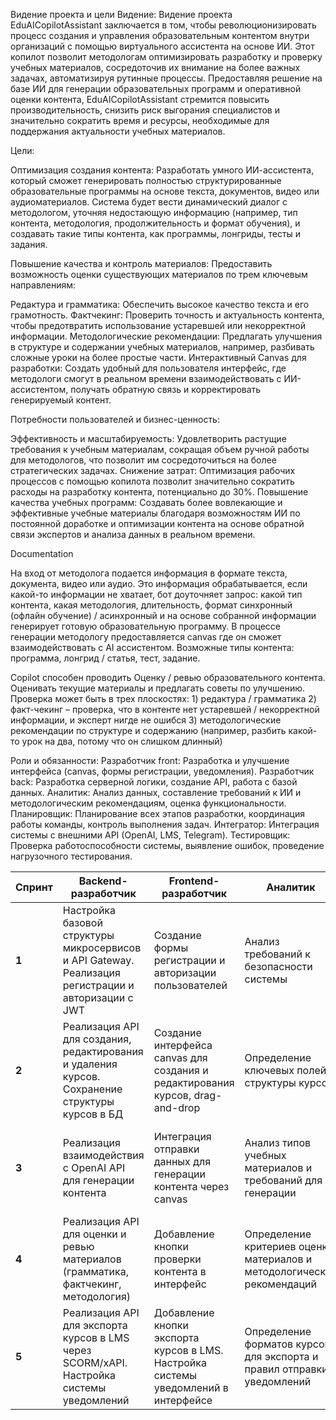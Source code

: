 Видение проекта и цели
Видение: Видение проекта EduAICopilotAssistant заключается в том, чтобы революционизировать процесс создания и управления образовательным контентом внутри организаций с помощью виртуального ассистента на основе ИИ. Этот копилот позволит методологам оптимизировать разработку и проверку учебных материалов, сосредоточив их внимание на более важных задачах, автоматизируя рутинные процессы. Предоставляя решение на базе ИИ для генерации образовательных программ и оперативной оценки контента, EduAICopilotAssistant стремится повысить производительность, снизить риск выгорания специалистов и значительно сократить время и ресурсы, необходимые для поддержания актуальности учебных материалов.

Цели:

Оптимизация создания контента: Разработать умного ИИ-ассистента, который сможет генерировать полностью структурированные образовательные программы на основе текста, документов, видео или аудиоматериалов. Система будет вести динамический диалог с методологом, уточняя недостающую информацию (например, тип контента, методология, продолжительность и формат обучения), и создавать такие типы контента, как программы, лонгриды, тесты и задания.

Повышение качества и контроль материалов: Предоставить возможность оценки существующих материалов по трем ключевым направлениям:

Редактура и грамматика: Обеспечить высокое качество текста и его грамотность.
Фактчекинг: Проверить точность и актуальность контента, чтобы предотвратить использование устаревшей или некорректной информации.
Методологические рекомендации: Предлагать улучшения в структуре и содержании учебных материалов, например, разбивать сложные уроки на более простые части.
Интерактивный Canvas для разработки: Создать удобный для пользователя интерфейс, где методологи смогут в реальном времени взаимодействовать с ИИ-ассистентом, получать обратную связь и корректировать генерируемый контент.

Потребности пользователей и бизнес-ценность:

Эффективность и масштабируемость: Удовлетворить растущие требования к учебным материалам, сокращая объем ручной работы для методологов, что позволит им сосредоточиться на более стратегических задачах.
Снижение затрат: Оптимизация рабочих процессов с помощью копилота позволит значительно сократить расходы на разработку контента, потенциально до 30%.
Повышение качества учебных программ: Создавать более вовлекающие и эффективные учебные материалы благодаря возможностям ИИ по постоянной доработке и оптимизации контента на основе обратной связи экспертов и анализа данных в реальном времени.

Documentation


На вход от методолога подается информация в формате текста, документа, видео или аудио.
Это информация обрабатывается, если какой-то информации не хватает, бот доуточняет запрос: какой тип контента, какая методология, длительность, формат синхронный (офлайн обучение) / асинхронный и на основе собранной информации генерирует готовую образовательную программу. В процессе генерации методологу предоставляется canvas где он сможет взаимодействовать с AI ассистентом.
Возможные типы контента: программа, лонгрид / статья, тест, задание. 

Copilot способен проводить Оценку / ревью образовательного контента. Оценивать текущие материалы и предлагать советы по улучшению. Проверка может быть в трех плоскостях: 1) редактура / грамматика 2) факт-чекинг – проверка, что в контенте нет устаревшей / некорректной информации, и эксперт нигде не ошибся 3) методологические рекомендации по структуре и содержанию (например, разбить какой-то урок на два, потому что он слишком длинный)

Роли и обязанности:
Разработчик front: Разработка и улучшение интерфейса (canvas, формы регистрации, уведомления).
Разработчик back: Разработка серверной логики, создание API, работа с базой данных.
Аналитик: Анализ данных, составление требований к ИИ и методологическим рекомендациям, оценка функциональности.
Планировщик: Планирование всех этапов разработки, координация работы команды, контроль выполнения задач.
Интегратор: Интеграция системы с внешними API (OpenAI, LMS, Telegram).
Тестировщик: Проверка работоспособности системы, выявление ошибок, проведение нагрузочного тестирования.

| **Спринт** | **Backend-разработчик** | **Frontend-разработчик** | **Аналитик** | **Интегратор** | **Тестировщик** | **Планировщик** | **Критерии приемки** |
|------------|--------------------------|---------------------------|--------------|----------------|----------------|-----------------|---------------------|
| **1**      | Настройка базовой структуры микросервисов и API Gateway. Реализация регистрации и авторизации с JWT | Создание формы регистрации и авторизации пользователей | Анализ требований к безопасности системы | Интеграция с PostgreSQL для хранения пользователей | Проверка корректности работы регистрации и авторизации | Координация выполнения задач по регистрации и авторизации | Успешная регистрация и авторизация пользователей, работающий API для аутентификации |
| **2**      | Реализация API для создания, редактирования и удаления курсов. Сохранение структуры курсов в БД | Создание интерфейса canvas для создания и редактирования курсов, drag-and-drop | Определение ключевых полей структуры курсов | Настройка Redis для кэширования данных курсов | Проверка функционала создания и редактирования курсов | Координация интеграции canvas и API для курсов | Возможность добавления и редактирования курсов, сохранение данных в БД |
| **3**      | Реализация взаимодействия с OpenAI API для генерации контента | Интеграция отправки данных для генерации контента через canvas | Анализ типов учебных материалов и требований для генерации | Интеграция API с OpenAI для генерации текстов и мультимедийного контента | Проверка генерации контента на основе текстов, аудио и видео | Координация работы с OpenAI API и генерацией контента | Успешная генерация контента (тексты, аудио, видео) на основе входных данных |
| **4**      | Реализация API для оценки и ревью материалов (грамматика, фактчекинг, методология) | Добавление кнопки проверки контента в интерфейс | Определение критериев оценки материалов и методологических рекомендаций | Интеграция внешних API для проверки контента (грамматика, фактчекинг) | Проверка корректности работы системы оценки материалов | Координация разработки системы оценки материалов | Успешная проверка контента и выдача рекомендаций по улучшению |
| **5**      | Реализация API для экспорта курсов в LMS через SCORM/xAPI. Настройка системы уведомлений | Добавление кнопки экспорта курсов в LMS. Настройка системы уведомлений в интерфейсе | Определение форматов курсов для экспорта и правил отправки уведомлений | Интеграция с LMS и Telegram API для отправки уведомлений | Проверка корректности экспорта курсов и получения уведомлений | Координация интеграции с LMS и системы уведомлений | Успешный экспорт курсов в LMS, работающая система уведомлений (Telegram, email) |
